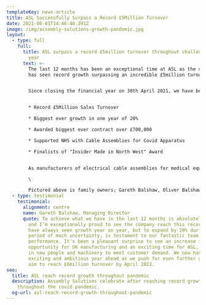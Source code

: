 ```yaml
---
templateKey: news-article
title: ASL Successfully Surpass a Record £5Million Turnover
date: 2021-06-01T14:46:40.391Z
image: /img/assembly-solutions-growth-pandemic.jpg
layout:
  - type: full
    full:
      title: ASL surpass a record £5million turnover throughout challenging financial
        year
      text: >-
        The last 12 months has been an exceptional time at ASL as the company
        has seen record growth surpassing an incredible £5million turnover.


        Since closing the financial year on 30th April 2021, we have been celebrating the record year which was made up of a number of highlights;


        * Record £5Million Sales Turnover

        * Biggest ever growth in one year of 20%

        * Awarded biggest ever contract over £700,000

        * Supported NHS with Cable Assemblies for Covid Apparatus

        * Finalists of "Insider Made in North West" Award


        As manufacturers of electrical cable assemblies for medical equipment, we have been busier than ever and proud to be supporting the Medical sector with cable assemblies for Covid testing equipment and other medical equipment including Hospital beds and Ventilation applications.\

        \

        Pictured above is family owners; Gareth Balshaw, Oliver Balshaw and Sophie Balshaw who are thrilled to see such significant growth within their first year of ownership, after the company was passed down by their Father Graham Balshaw in early 2020.
  - type: testimonial
    testimonial:
      alignment: centre
      name: Gareth Balshaw, Managing Director
      quote: To achieve what we have in the last 12 months is absolutely incredible,
        and I’m exceptionally proud to see the company reach this record. We
        have always seen growth year on year, but to expand by 20% during a
        period of much uncertainty, is testament to our fantastic team and their
        performance. It's been a pleasant surprise to see an increase in
        opportunity for UK manufacturing and an exciting time for ASL, investing
        in new people and machinery to meet customer demand. We now have a very
        exciting and ambitious year ahead as we push for even further growth and
        aim to reach £6million turnover by April 2022.
seo:
  title: ASL reach record growth throughout pandemic
  description: Assembly Solutions celebrate after reaching record growth in sales
    throughout the covid pandemic.
  og-url: asl-reach-record-growth-throughout-pandemic
---
```

